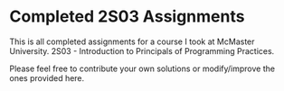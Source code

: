 Completed 2S03 Assignments
================

This is all completed assignments for a course I took at McMaster University. 2S03 - Introduction to Principals of Programming Practices.

Please feel free to contribute your own solutions or modify/improve the ones provided here.
